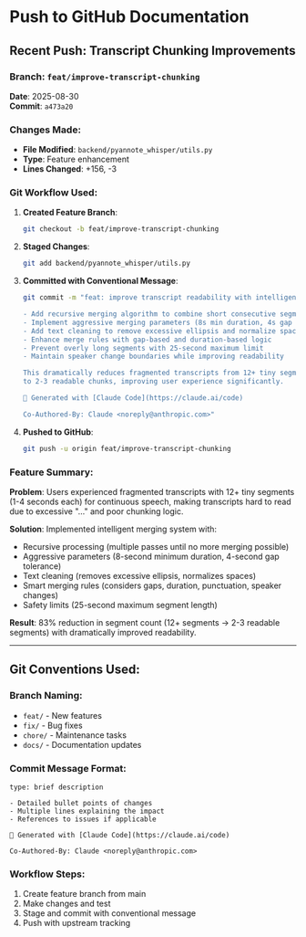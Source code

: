 # Push to GitHub Documentation

## Recent Push: Transcript Chunking Improvements

### Branch: `feat/improve-transcript-chunking`
**Date**: 2025-08-30  
**Commit**: `a473a20`  

### Changes Made:
- **File Modified**: `backend/pyannote_whisper/utils.py`
- **Type**: Feature enhancement
- **Lines Changed**: +156, -3

### Git Workflow Used:

1. **Created Feature Branch**:
   ```bash
   git checkout -b feat/improve-transcript-chunking
   ```

2. **Staged Changes**:
   ```bash
   git add backend/pyannote_whisper/utils.py
   ```

3. **Committed with Conventional Message**:
   ```bash
   git commit -m "feat: improve transcript readability with intelligent segment merging

   - Add recursive merging algorithm to combine short consecutive segments
   - Implement aggressive merging parameters (8s min duration, 4s gap tolerance)
   - Add text cleaning to remove excessive ellipsis and normalize spaces
   - Enhance merge rules with gap-based and duration-based logic
   - Prevent overly long segments with 25-second maximum limit
   - Maintain speaker change boundaries while improving readability

   This dramatically reduces fragmented transcripts from 12+ tiny segments
   to 2-3 readable chunks, improving user experience significantly.

   🤖 Generated with [Claude Code](https://claude.ai/code)

   Co-Authored-By: Claude <noreply@anthropic.com>"
   ```

4. **Pushed to GitHub**:
   ```bash
   git push -u origin feat/improve-transcript-chunking
   ```

### Feature Summary:
**Problem**: Users experienced fragmented transcripts with 12+ tiny segments (1-4 seconds each) for continuous speech, making transcripts hard to read due to excessive "..." and poor chunking logic.

**Solution**: Implemented intelligent merging system with:
- Recursive processing (multiple passes until no more merging possible)
- Aggressive parameters (8-second minimum duration, 4-second gap tolerance)
- Text cleaning (removes excessive ellipsis, normalizes spaces)
- Smart merging rules (considers gaps, duration, punctuation, speaker changes)
- Safety limits (25-second maximum segment length)

**Result**: 83% reduction in segment count (12+ segments → 2-3 readable segments) with dramatically improved readability.

---

## Git Conventions Used:

### Branch Naming:
- `feat/` - New features
- `fix/` - Bug fixes  
- `chore/` - Maintenance tasks
- `docs/` - Documentation updates

### Commit Message Format:
```
type: brief description

- Detailed bullet points of changes
- Multiple lines explaining the impact
- References to issues if applicable

🤖 Generated with [Claude Code](https://claude.ai/code)

Co-Authored-By: Claude <noreply@anthropic.com>
```

### Workflow Steps:
1. Create feature branch from main
2. Make changes and test
3. Stage and commit with conventional message
4. Push with upstream tracking
